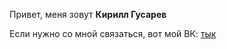 Привет, меня зовут **Кирилл Гусарев**

Если нужно со мной связаться, вот мой ВК: [тык](http://vk.com/kgusarev/ "kgusarev")




<!---
- 👋 Hi, I’m @GusarevKirill
- 👀 I’m interested in ...
- 🌱 I’m currently learning ...
- 💞️ I’m looking to collaborate on ...
- 📫 How to reach me ...
--->

<!---
GusarevKirill/GusarevKirill is a ✨ special ✨ repository because its `README.md` (this file) appears on your GitHub profile.
You can click the Preview link to take a look at your changes.
--->
